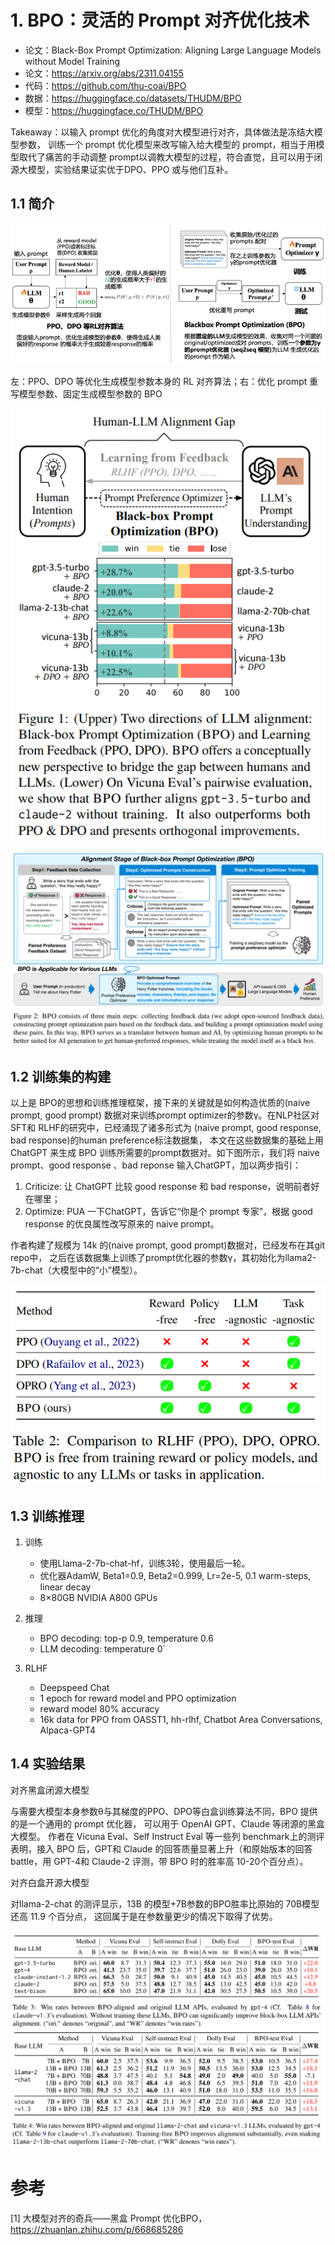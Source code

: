 # 1. BPO：灵活的 Prompt 对齐优化技术

- 论文：Black-Box Prompt Optimization: Aligning Large Language Models without Model Training
- 论文：https://arxiv.org/abs/2311.04155
- 代码：https://github.com/thu-coai/BPO
- 数据：https://huggingface.co/datasets/THUDM/BPO
- 模型：https://huggingface.co/THUDM/BPO

Takeaway：以输入 prompt 优化的角度对大模型进行对齐，具体做法是冻结大模型参数，
训练一个 prompt 优化模型来改写输入给大模型的 prompt，相当于用模型取代了痛苦的手动调整
prompt以调教大模型的过程，符合直觉，且可以用于闭源大模型，实验结果证实优于DPO、PPO 或与他们互补。

## 1.1 简介

![](.06_对齐_images/BPO方案.png)

左：PPO、DPO 等优化生成模型参数本身的 RL 对齐算法；右：优化 prompt 重写模型参数、固定生成模型参数的 BPO

![](.06_对齐_images/方案及性能.png)

![](.06_对齐_images/原理详解.png)

## 1.2 训练集的构建

以上是 BPO的思想和训练推理框架，接下来的关键就是如何构造优质的(naive prompt, good prompt)
数据对来训练prompt optimizer的参数γ。在NLP社区对SFT和 RLHF的研究中，已经涌现了诸多形式为
(naive prompt, good response, bad response)的human preference标注数据集，
本文在这些数据集的基础上用ChatGPT 来生成 BPO 训练所需要的prompt数据对。如下图所示，我们将
naive prompt、good response 、bad reponse 输入ChatGPT，加以两步指引：

1. Criticize: 让 ChatGPT 比较 good response 和 bad response，说明前者好在哪里；
2. Optimize: PUA 一下ChatGPT，告诉它“你是个 prompt 专家”，根据 good response 的优良属性改写原来的 naive prompt。

作者构建了规模为 14k 的(naive prompt, good prompt)数据对，已经发布在其git repo中，
之后在该数据集上训练了prompt优化器的参数γ，其初始化为llama2-7b-chat（大模型中的“小”模型）。

![](.06_对齐_images/方案对比.png)

## 1.3 训练推理

1. 训练

   - 使用Llama-2-7b-chat-hf，训练3轮，使用最后一轮。
   - 优化器AdamW, Beta1=0.9, Beta2=0.999, Lr=2e-5, 0.1 warm-steps, linear decay
   - 8×80GB NVIDIA A800 GPUs

2. 推理

   - BPO decoding: top-p 0.9, temperature 0.6
   - LLM decoding: temperature 0`

3. RLHF

   - Deepspeed Chat
   - 1 epoch for reward model and PPO optimization
   - reward model 80% accuracy
   - 16k data for PPO from OASST1, hh-rlhf, 
     Chatbot Area Conversations, Alpaca-GPT4 

## 1.4 实验结果

对齐黑盒闭源大模型

与需要大模型本身参数θ与其梯度的PPO、DPO等白盒训练算法不同，BPO 提供的是一个通用的 prompt 优化器，
可以用于 OpenAI GPT、Claude 等闭源的黑盒大模型。 作者在 Vicuna Eval、Self Instruct Eval
等一些列 benchmark上的测评表明，接入 BPO 后，GPT和 Claude 的回答质量显著上升（和原始版本的回答 
battle，用 GPT-4和 Claude-2 评测，带 BPO 时的胜率高 10-20个百分点）。

对齐白盒开源大模型

对llama-2-chat 的测评显示，13B 的模型+7B参数的BPO胜率比原始的 70B模型还高 11.9 个百分点，
这回属于是在参数量更少的情况下取得了优势。

![](.06_对齐_images/实验结果.png)

# 参考

[1] 大模型对齐的奇兵——黑盒 Prompt 优化BPO，https://zhuanlan.zhihu.com/p/668685286